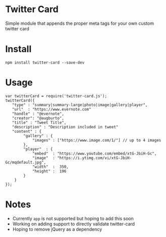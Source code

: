 # Twitter Card
Simple module that appends the proper meta tags for your own custom twitter card

# Install
    npm install twitter-card --save-dev

# Usage

    var twitterCard = require('twitter-card.js');
    twitterCard({
       "type" : "summary|summary-large|photo|image|gallery|player",
       "url"  : "https://www.evernote.com"
       "handle" : "@evernote",
       "creator": "@augburto",
       "title" : "Tweet Title",
       "description" : "Description included in tweet"
       "content" : {
            "gallery" : {
                "images" : ["https://www.image.com/1/"] // up to 4 images
            },
            "player"  : {
                "embed"  : "https://www.youtube.com/embed/xtG-JbiH-Gc",
                "image"  : "https://i.ytimg.com/vi/xtG-JbiH-Gc/mqdefault.jpg",
                "width"  :  350,
                "height" :  196
            }
        }
    });

# Notes
* Currently `app` is not supported but hoping to add this soon
* Working on adding support to directly validate twitter-card
* Hoping to remove jQuery as a dependency
